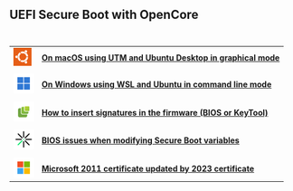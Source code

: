 ## UEFI Secure Boot with OpenCore<br><br>

<table>
  <tr>
    <td><img src="img/Ubuntu.png" width="32px"></td>
    <td><a href="guide/UTM%20Ubuntu%20VM%20on%20macOS.md"><b>On macOS using UTM and Ubuntu Desktop in graphical mode</b></td>
  </tr>
  <tr>
    <td></td>
    <td></td>
  </tr>
  <tr>
    <td><img src="img/Windows.png" width="36px"></td>
    <td><a href="guide/WSL%20Ubuntu%20VM%20on%20Windows.md"><b>On Windows using WSL and Ubuntu in command line mode</b></td>
  </tr>
  <tr>
    <td></td>
    <td></td>
  </tr>
  <tr>
    <td><img src="img/Microformats.png" width="36px"></td>
    <td><a href="guide/Insert%20keys%20into%20the%20firmware.md"><b>How to insert signatures in the firmware (BIOS or KeyTool)</b></td>
  </tr>
  <tr>
    <td></td>
    <td></td>
  </tr>
  <tr>
    <td><img src="img/Digidentity.png" width="36px"></td>
    <td><a href="guide/BIOS%20issues%20and%20possible%20fixes.md"><b>BIOS issues when modifying Secure Boot variables</b></td>
  </tr>
  <tr>
    <td></td>
    <td></td>
  </tr>
  <tr>
    <td><img src="img/Microsoft.png" width="36px"></td>
    <td><a href="guide/Windows%20UEFI%20CA%202023.md"><b>Microsoft 2011 certificate updated by 2023 certificate</b></td>
  </tr>
</table>

<!--
- [**On macOS using UTM and Ubuntu Desktop in graphical mode**](guide/UTM%20Ubuntu%20VM%20on%20macOS.md)<br><br>

- [**On Windows using WSL and Ubuntu in command line mode**](guide/WSL%20Ubuntu%20VM%20on%20Windows.md)<br><br>

- [**How to insert signatures into the firmware (BIOS or KeyTool)**](guide/Insert%20keys%20into%20the%20firmware.md)<br><br>

- [**BIOS issues when modifying Secure Boot variables**](guide/BIOS%20issues%20and%20possible%20fixes.md)<br><br>

- [**Microsoft 2011 certificate updated by 2023 certificate**](guide/Windows%20UEFI%20CA%202023.md)

-->




